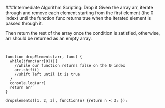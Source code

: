 
###Intermediate Algorithm Scripting: Drop it
Given the array arr, iterate through and remove each element starting from the first element (the 0 index) until the function func returns true when the iterated element is passed through it.

Then return the rest of the array once the condition is satisfied, otherwise, arr should be returned as an empty array.

```


function dropElements(arr, func) {
  while(!func(arr[0])){
    //while our function returns false on the 0 index
    arr.shift()
    //shift left until it is true
  }
  console.log(arr)
  return arr
}

dropElements([1, 2, 3], function(n) {return n < 3; });

```
